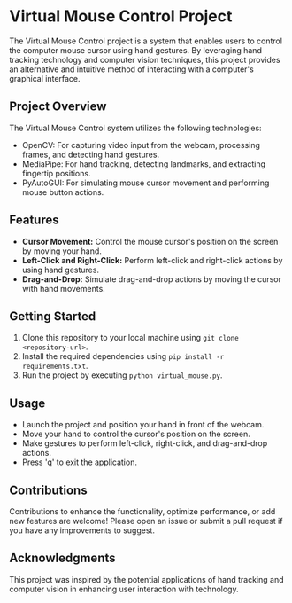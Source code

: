 # Virtual Mouse Control Project

The Virtual Mouse Control project is a system that enables users to control the computer mouse cursor using hand gestures. 
By leveraging hand tracking technology and computer vision techniques, this project provides an alternative and intuitive
method of interacting with a computer's graphical interface.

## Project Overview

The Virtual Mouse Control system utilizes the following technologies:

- OpenCV: For capturing video input from the webcam, processing frames, and detecting hand gestures.
- MediaPipe: For hand tracking, detecting landmarks, and extracting fingertip positions.
- PyAutoGUI: For simulating mouse cursor movement and performing mouse button actions.

## Features

- **Cursor Movement:** Control the mouse cursor's position on the screen by moving your hand.
- **Left-Click and Right-Click:** Perform left-click and right-click actions by using hand gestures.
- **Drag-and-Drop:** Simulate drag-and-drop actions by moving the cursor with hand movements.

## Getting Started

1. Clone this repository to your local machine using `git clone <repository-url>`.
2. Install the required dependencies using `pip install -r requirements.txt`.
3. Run the project by executing `python virtual_mouse.py`.

## Usage

- Launch the project and position your hand in front of the webcam.
- Move your hand to control the cursor's position on the screen.
- Make gestures to perform left-click, right-click, and drag-and-drop actions.
- Press 'q' to exit the application.

## Contributions

Contributions to enhance the functionality, optimize performance, or add new features are welcome! 
Please open an issue or submit a pull request if you have any improvements to suggest.


## Acknowledgments

This project was inspired by the potential applications of hand tracking and computer vision in enhancing user interaction
with technology.

